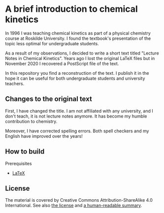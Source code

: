 # A brief introduction to chemical kinetics

In 1996 I was teaching chemical kinetics as part of a physical
chemistry course at Roskilde University. I found the textbook's
presentation of the topic less optimal for undergraduate students.

As a result of my observations, I decided to write a short text titled
"Lecture Notes in Chemical Kinetics". Years ago I lost the original
LaTeX files but in November 2020 I recovered a PostScript file of the
text.

In this repository you find a reconstruction of the text. I publish it
in the hope it can be useful for both undergraduate students and
university teachers.

## Changes to the original text

First, I have changed the title. I am not affiliated with any university, and
I don't teach, it is not lecture notes anymore. It has become my
humble contribution to chemistry.

Moreover, I have corrected spelling errors. Both spell checkers and my English
have improved over the years!

## How to build

Prerequisites

- [LaTeX](https://www.latex-project.org/)

## License

The material is covered by Creative Commons Attribution-ShareAlike 4.0 International.
See also [the license](LICENSE) and [a human-readable summary](https://creativecommons.org/licenses/by-sa/4.0/).
